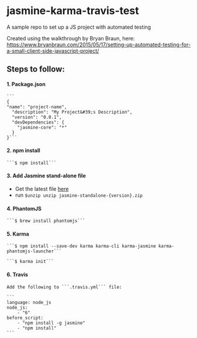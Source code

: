 # jasmine-karma-travis-test
A sample repo to set up a JS project with automated testing

Created using the walkthrough by Bryan Braun, here:  
https://www.bryanbraun.com/2015/05/17/setting-up-automated-testing-for-a-small-client-side-javascript-project/


## Steps to follow:

#### 1. Package.json

    ```
    {
    "name": "project-name",
      "description": "My Project&#39;s Description",
      "version": "0.0.1",
      "devDependencies": {
        "jasmine-core": "*"
      }
    }```  

#### 2. npm install  

    ```$ npm install```


#### 3. Add Jasmine stand-alone file  
- Get the latest file [here]()
- run ```$unzip unzip jasmine-standalone-{version}.zip```


#### 4. PhantomJS  

    ```$ brew install phantomjs```

#### 5. Karma

    ```$ npm install --save-dev karma karma-cli karma-jasmine karma-phantomjs-launcher```  

    ```$ karma init```

#### 6. Travis
    Add the following to ```.travis.yml``` file:

    ```
    language: node_js
    node_js:
        - "6"
    before_script:
        - "npm install -g jasmine"
        - "npm install"
    ```
